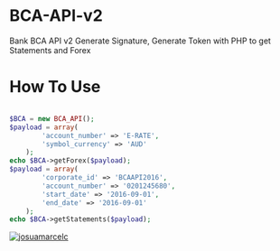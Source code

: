 # BCA-API-v2
Bank BCA API v2 Generate Signature, Generate Token with PHP to get Statements and Forex

# How To Use

```php

$BCA = new BCA_API();
$payload = array(
        'account_number' => 'E-RATE',
        'symbol_currency' => 'AUD'
    );
echo $BCA->getForex($payload);
$payload = array(
        'corporate_id' => 'BCAAPI2016',
        'account_number' => '0201245680',
        'start_date' => '2016-09-01',
        'end_date' => '2016-09-01'
    );
echo $BCA->getStatements($payload);
```

[![josuamarcelc](http://stackexchange.com/users/flair/1702393.png)](http://stackexchange.com/users/1702393)